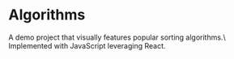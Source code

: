 # Algorithms

A demo project that visually features popular sorting algorithms.\ 
Implemented with JavaScript leveraging React.